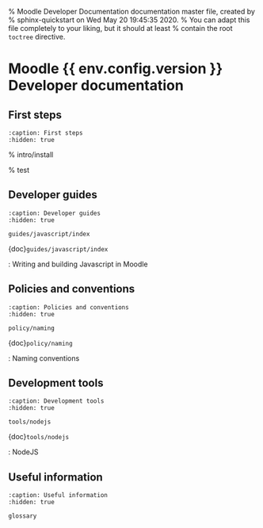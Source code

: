 % Moodle Developer Documentation documentation master file, created by
% sphinx-quickstart on Wed May 20 19:45:35 2020.
% You can adapt this file completely to your liking, but it should at least
% contain the root `toctree` directive.

# Moodle {{ env.config.version }} Developer documentation

## First steps

```{toctree}
:caption: First steps
:hidden: true
```

% intro/install

% test

## Developer guides

```{toctree}
:caption: Developer guides
:hidden: true

guides/javascript/index
```

{doc}`guides/javascript/index`

: Writing and building Javascript in Moodle

## Policies and conventions

```{toctree}
:caption: Policies and conventions
:hidden: true

policy/naming
```

{doc}`policy/naming`

: Naming conventions

## Development tools

```{toctree}
:caption: Development tools
:hidden: true

tools/nodejs
```

{doc}`tools/nodejs`

: NodeJS

## Useful information

```{toctree}
:caption: Useful information
:hidden: true

glossary
```
